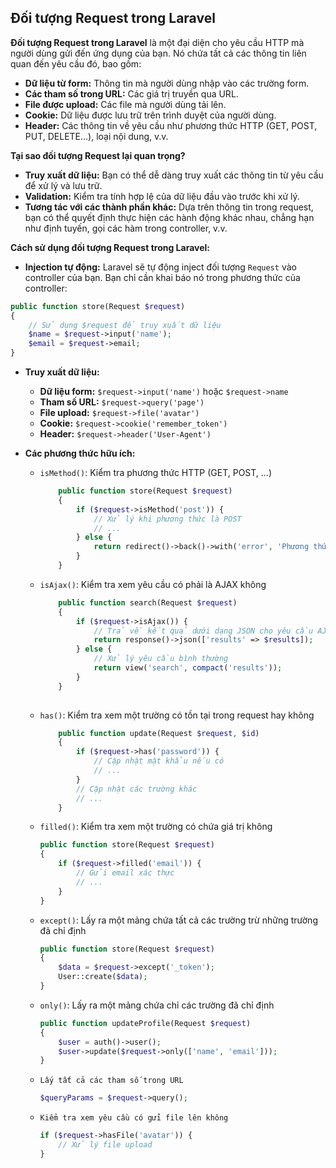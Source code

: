 ## Đối tượng Request trong Laravel

**Đối tượng Request trong Laravel** là một đại diện cho yêu cầu HTTP mà người dùng gửi đến ứng dụng của bạn. Nó chứa tất cả các thông tin liên quan đến yêu cầu đó, bao gồm:

* **Dữ liệu từ form:** Thông tin mà người dùng nhập vào các trường form.
* **Các tham số trong URL:** Các giá trị truyền qua URL.
* **File được upload:** Các file mà người dùng tải lên.
* **Cookie:** Dữ liệu được lưu trữ trên trình duyệt của người dùng.
* **Header:** Các thông tin về yêu cầu như phương thức HTTP (GET, POST, PUT, DELETE...), loại nội dung, v.v.

**Tại sao đối tượng Request lại quan trọng?**

* **Truy xuất dữ liệu:** Bạn có thể dễ dàng truy xuất các thông tin từ yêu cầu để xử lý và lưu trữ.
* **Validation:** Kiểm tra tính hợp lệ của dữ liệu đầu vào trước khi xử lý.
* **Tương tác với các thành phần khác:** Dựa trên thông tin trong request, bạn có thể quyết định thực hiện các hành động khác nhau, chẳng hạn như định tuyến, gọi các hàm trong controller, v.v.

**Cách sử dụng đối tượng Request trong Laravel:**

* **Injection tự động:** Laravel sẽ tự động inject đối tượng `Request` vào controller của bạn. Bạn chỉ cần khai báo nó trong phương thức của controller:

```php
public function store(Request $request)
{
    // Sử dụng $request để truy xuất dữ liệu
    $name = $request->input('name');
    $email = $request->email;
}
```

* **Truy xuất dữ liệu:**
  * **Dữ liệu form:** `$request->input('name')` hoặc `$request->name`
  * **Tham số URL:** `$request->query('page')`
  * **File upload:** `$request->file('avatar')`
  * **Cookie:** `$request->cookie('remember_token')`
  * **Header:** `$request->header('User-Agent')`

* **Các phương thức hữu ích:**
  * `isMethod()`: Kiểm tra phương thức HTTP (GET, POST, ...)
    ```php
        public function store(Request $request)
        {
            if ($request->isMethod('post')) {
                // Xử lý khi phương thức là POST
                // ...
            } else {
                return redirect()->back()->with('error', 'Phương thức không hợp lệ');
            }
        }
    ```
  * `isAjax()`: Kiểm tra xem yêu cầu có phải là AJAX không
    ```php
        public function search(Request $request)
        {
            if ($request->isAjax()) {
                // Trả về kết quả dưới dạng JSON cho yêu cầu AJAX
                return response()->json(['results' => $results]);
            } else {
                // Xử lý yêu cầu bình thường
                return view('search', compact('results'));
            }
        }
        
    ```
  * `has()`: Kiểm tra xem một trường có tồn tại trong request hay không
    ```php
        public function update(Request $request, $id)
        {
            if ($request->has('password')) {
                // Cập nhật mật khẩu nếu có
                // ...
            }
            // Cập nhật các trường khác
            // ...
        }
    ```
  * `filled()`: Kiểm tra xem một trường có chứa giá trị không
    ```php
    public function store(Request $request)
    {
        if ($request->filled('email')) {
            // Gửi email xác thực
            // ...
        }
    }
    ```
  * `except()`: Lấy ra một mảng chứa tất cả các trường trừ những trường đã chỉ định
    ```php
    public function store(Request $request)
    {
        $data = $request->except('_token');
        User::create($data);
    }
    ```
    
  * `only()`: Lấy ra một mảng chứa chỉ các trường đã chỉ định
    ```php
    public function updateProfile(Request $request)
    {
        $user = auth()->user();
        $user->update($request->only(['name', 'email']));
    }
    ```
  * `Lấy tất cả các tham số trong URL`
    ```php
    $queryParams = $request->query();
    ```
  * `Kiểm tra xem yêu cầu có gửi file lên không`
    ```php
    if ($request->hasFile('avatar')) {
        // Xử lý file upload
    }
    ```